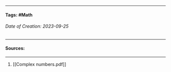 __________________________________________________________________________
#### **Tags:** #Math 
###### *Date of Creation: 2023-09-25*
__________________________________________________________________________


#### Sources:
__________________________________________________________________________
1. [[Complex numbers.pdf]]